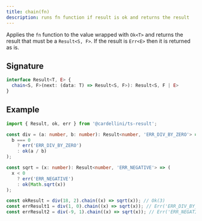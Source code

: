 ```yaml
---
title: chain(fn)
description: runs fn function if result is ok and returns the result
---
```


Applies the `fn` function to the value wrapped with `Ok<T>` and returns the result
that must be a `Result<S, F>`. If the result is `Err<E>` then it is returned as is.

## Signature

```typescript
interface Result<T, E> {
  chain<S, F>(next: (data: T) => Result<S, F>): Result<S, F | E>
}
```

## Example

```typescript
import { Result, ok, err } from '@cardellini/ts-result';

const div = (a: number, b: number): Result<number, 'ERR_DIV_BY_ZERO'> => (
  b === 0
    ? err('ERR_DIV_BY_ZERO')
    : ok(a / b)
);

const sqrt = (x: number): Result<number, 'ERR_NEGATIVE'> => (
  x < 0
    ? err('ERR_NEGATIVE')
    : ok(Math.sqrt(x))
);

const okResult = div(18, 2).chain((x) => sqrt(x)); // Ok(3)
const errResult1 = div(1, 0).chain((x) => sqrt(x)); // Err('ERR_DIV_BY_ZERO')
const errResult2 = div(-9, 1).chain((x) => sqrt(x)); // Err('ERR_NEGATIVE')
```
